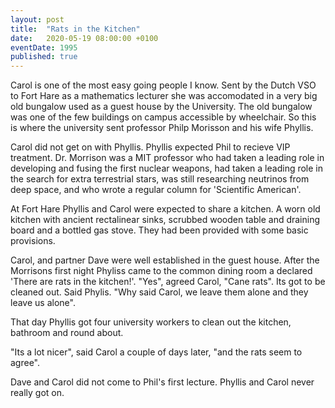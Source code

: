 ```yaml
---
layout: post
title:  "Rats in the Kitchen"
date:   2020-05-19 08:00:00 +0100
eventDate: 1995
published: true
---
```


Carol is one of the most easy going people I know. Sent by the Dutch VSO to Fort Hare as a mathematics lecturer she was accomodated in a very big old bungalow used as a guest house by the University. The old bungalow was one of the few buildings on campus accessible by wheelchair. So this is where the university sent professor Philp Morisson and his wife Phyllis. 

Carol did not get on with Phyllis. Phyllis expected Phil to recieve VIP treatment. Dr. Morrison was a MIT professor who had taken a leading role in developing and fusing the first nuclear weapons, had taken a leading role in the search for extra terrestrial stars, was still researching neutrinos from deep space, and who wrote a regular column for 'Scientific American'. 

At Fort Hare Phyllis and Carol were expected to share a kitchen. A worn old kitchen with ancient rectalinear sinks, scrubbed wooden table and draining board and a bottled gas stove. They had been provided with some basic provisions.

Carol, and partner Dave were well established in the guest house. After the Morrisons first night Phyliss came to the common dining room a declared 'There are rats in the kitchen!'. "Yes", agreed Carol, "Cane rats". Its got to be cleaned out. Said Phylis. "Why said Carol, we leave them alone and they leave us alone". 

That day Phyllis got four university workers to clean out the kitchen, bathroom and round about.

"Its a lot nicer", said Carol a couple of days later, "and the rats seem to agree".

Dave and Carol did not come to Phil's first lecture. Phyllis and Carol never really got on.
